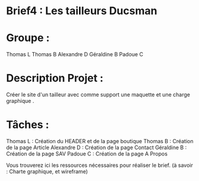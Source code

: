 # Brief4 : Les tailleurs Ducsman



# Groupe :
Thomas L
Thomas B
Alexandre D
Géraldine B
Padoue C

# Description Projet :
 Créer le site d'un tailleur avec comme support une maquette et une charge graphique .

# Tâches :
Thomas L : Création du HEADER et de la page boutique
Thomas B : Création de la page Article
Alexandre D : Création de la page Contact
Géraldine B : Création de la page SAV
Padoue C : Création de la page A Propos








Vous trouverez ici les ressources nécessaires pour réaliser le brief. (à savoir : Charte graphique, et wireframe)

